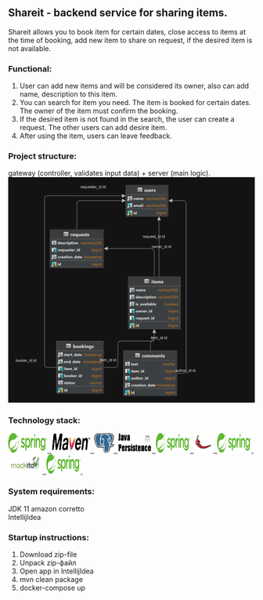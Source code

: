 ## Shareit - backend service for sharing items.

Shareit allows you to book item for certain dates, close access to items at the time of booking,
add new item to share on request, if the desired item is not available.

### Functional:

1. User can add new items and will be considered its owner, also can add name, description to this item.
2. You can search for item you need. The item is booked for certain dates. The owner of the item must confirm the booking.
3. If the desired item is not found in the search, the user can create a request. The other users can add desire item.
4. After using the item, users can leave feedback.

### Project structure: 
gateway (controller, validates input data) + server (main logic).
![Schema DB](server/src/main/resources/schema.png)

### Technology stack:
<a href="https://spring.io/">
  <img src="server/src/main/resources/logos/Spring.png" title="Spring" alt="Spring" width="80" height="40"/>&nbsp;
</a>
<a href="https://maven.apache.org/">
  <img src="server/src/main/resources/logos/Maven.png" title="Maven" alt="Maven" width="80" height="40"/>&nbsp;
</a>
<a href="https://www.postgresql.org/">
  <img src="server/src/main/resources/logos/Postgresql.png" title="postgreSQL" alt="postgreSQL" width="40" height="40"/>&nbsp;
</a>
<a href="https://www.baeldung.com/the-persistence-layer-with-spring-data-jpa">
  <img src="server/src/main/resources/logos/JPA.png" title="JPA" alt="JPA" width="70" height="40"/>&nbsp;
</a>
<a href="https://hibernate.org/">
  <img src="server/src/main/resources/logos/Spring.png" title="Hibernate" alt="Hibernate" width="70" height="40"/>&nbsp;
</a>
<a href="https://projectlombok.org/">
  <img src="server/src/main/resources/logos/Lombok.png" title="Lombok" alt="Lombok" width="40" height="40"/>&nbsp;
</a>
<a href="https://mapstruct.org/">
  <img src="server/src/main/resources/logos/Spring.png" title="Mapstruct" alt="Mapstruct" width="70" height="40"/>&nbsp;
</a>

[//]: # (<a href="https://junit.org/junit5/">)

[//]: # (  <img src="server/src/main/resources/logos/JUnit.png" title="JUnit" alt="JUnit" width="40" height="40"/>&nbsp;)

[//]: # (</a>)

<a href="https://site.mockito.org/">
  <img src="server/src/main/resources/logos/Mockito.png" title="Mockito" alt="Mockito" width="70" height="40"/>&nbsp;
</a>
<a href="https://www.docker.com/">
  <img src="server/src/main/resources/logos/Spring.png" title="Docker" alt="Docker" width="70" height="40"/>&nbsp;
</a>

### System requirements:
JDK 11 amazon corretto  
IntellijIdea

### Startup instructions:
1. Download zip-file  
2. Unpack zip-файл  
3. Open app in IntellijIdea  
4. mvn clean package
5. docker-compose up